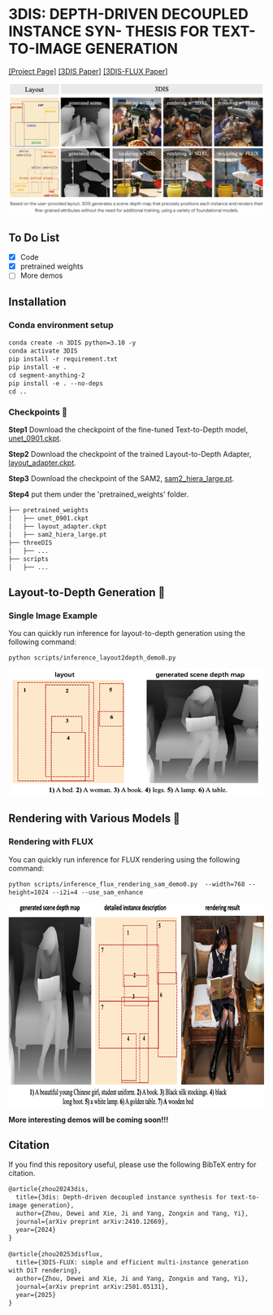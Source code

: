 # 3DIS: DEPTH-DRIVEN DECOUPLED INSTANCE SYN- THESIS FOR TEXT-TO-IMAGE GENERATION


[[Project Page]](https://limuloo.github.io/3DIS/)  [[3DIS Paper]](https://arxiv.org/pdf/2410.12669) [[3DIS-FLUX Paper]](https://arxiv.org/pdf/2501.05131)


![attr_control](fig1.png)
## To Do List
- [x] Code
- [x] pretrained weights
- [ ] More demos

<a id="Installation"></a>
## Installation

### Conda environment setup
```
conda create -n 3DIS python=3.10 -y
conda activate 3DIS
pip install -r requirement.txt
pip install -e .
cd segment-anything-2
pip install -e . --no-deps
cd ..
```

### Checkpoints 🚀
**Step1** Download the checkpoint of the fine-tuned Text-to-Depth model, [unet_0901.ckpt](https://drive.google.com/file/d/1JJt5HPtVravufxSz46x__0ASt7b6fYel/view?usp=sharing).

**Step2** Download the checkpoint of the trained Layout-to-Depth Adapter, [layout_adapter.ckpt](https://drive.google.com/file/d/19rHJYrafOCQQk-zFj692vCYVNcLm1b9g/view?usp=sharing).

**Step3** Download the checkpoint of the SAM2, [sam2_hiera_large.pt](https://drive.google.com/file/d/1QjdY64w7pKm8smh0bV7K9-joeZiow8e0/view?usp=sharing).

**Step4** put them under the 'pretrained_weights' folder.
```
├── pretrained_weights
│   ├── unet_0901.ckpt
│   ├── layout_adapter.ckpt
│   ├── sam2_hiera_large.pt
├── threeDIS
│   ├── ...
├── scripts
│   ├── ...
```

## Layout-to-Depth Generation 🎨
### Single Image Example
You can quickly run inference for layout-to-depth generation using the following command:
```
python scripts/inference_layout2depth_demo0.py
```
<p align="center">
  <img src="figures/layout2depth_demo0.png" alt="example" width="500" height="250"/>
</p>

## Rendering with Various Models 🌈
### Rendering with FLUX
You can quickly run inference for FLUX rendering using the following command:
```
python scripts/inference_flux_rendering_sam_demo0.py  --width=768 --height=1024 --i2i=4 --use_sam_enhance
```
<p align="center">
  <img src="figures/flux_rendering_demo0.png" alt="example" width="800" height="400"/>
</p>

**More interesting demos will be coming soon!!!**


## Citation
If you find this repository useful, please use the following BibTeX entry for citation.
```
@article{zhou20243dis,
  title={3dis: Depth-driven decoupled instance synthesis for text-to-image generation},
  author={Zhou, Dewei and Xie, Ji and Yang, Zongxin and Yang, Yi},
  journal={arXiv preprint arXiv:2410.12669},
  year={2024}
}

@article{zhou20253disflux,
  title={3DIS-FLUX: simple and efficient multi-instance generation with DiT rendering},
  author={Zhou, Dewei and Xie, Ji and Yang, Zongxin and Yang, Yi},
  journal={arXiv preprint arXiv:2501.05131},
  year={2025}
}
```